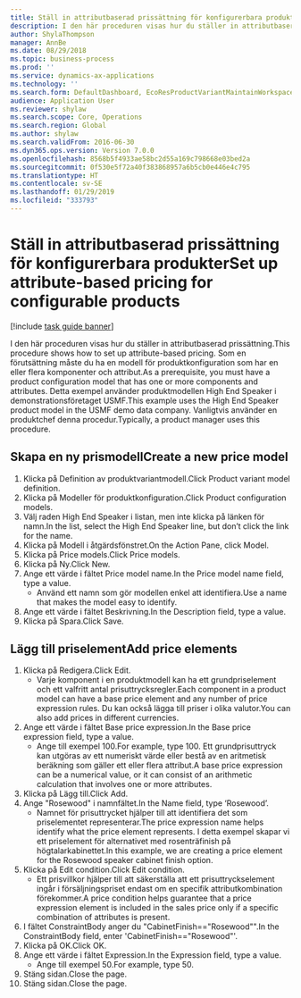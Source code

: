 ```yaml
---
title: Ställ in attributbaserad prissättning för konfigurerbara produkter
description: I den här proceduren visas hur du ställer in attributbaserad prissättning.
author: ShylaThompson
manager: AnnBe
ms.date: 08/29/2018
ms.topic: business-process
ms.prod: ''
ms.service: dynamics-ax-applications
ms.technology: ''
ms.search.form: DefaultDashboard, EcoResProductVariantMaintainWorkspace, PCProductConfigurationModelListPage, PCPriceModelList, PCPriceModel, PCConstraintEditor
audience: Application User
ms.reviewer: shylaw
ms.search.scope: Core, Operations
ms.search.region: Global
ms.author: shylaw
ms.search.validFrom: 2016-06-30
ms.dyn365.ops.version: Version 7.0.0
ms.openlocfilehash: 8568b5f4933ae58bc2d55a169c798668e03bed2a
ms.sourcegitcommit: 0f530e5f72a40f383868957a6b5cb0e446e4c795
ms.translationtype: HT
ms.contentlocale: sv-SE
ms.lasthandoff: 01/29/2019
ms.locfileid: "333793"
---
```

# <a name="set-up-attribute-based-pricing-for-configurable-products"></a><span data-ttu-id="bd86f-103">Ställ in attributbaserad prissättning för konfigurerbara produkter</span><span class="sxs-lookup"><span data-stu-id="bd86f-103">Set up attribute-based pricing for configurable products</span></span>

[!include [task guide banner](../../includes/task-guide-banner.md)]

<span data-ttu-id="bd86f-104">I den här proceduren visas hur du ställer in attributbaserad prissättning.</span><span class="sxs-lookup"><span data-stu-id="bd86f-104">This procedure shows how to set up attribute-based pricing.</span></span> <span data-ttu-id="bd86f-105">Som en förutsättning måste du ha en modell för produktkonfiguration som har en eller flera komponenter och attribut.</span><span class="sxs-lookup"><span data-stu-id="bd86f-105">As a prerequisite, you must have a product configuration model that has one or more components and attributes.</span></span> <span data-ttu-id="bd86f-106">Detta exempel använder produktmodellen High End Speaker i demonstrationsföretaget USMF.</span><span class="sxs-lookup"><span data-stu-id="bd86f-106">This example uses the High End Speaker product model in the USMF demo data company.</span></span> <span data-ttu-id="bd86f-107">Vanligtvis använder en produktchef denna procedur.</span><span class="sxs-lookup"><span data-stu-id="bd86f-107">Typically, a product manager uses this procedure.</span></span>


## <a name="create-a-new-price-model"></a><span data-ttu-id="bd86f-108">Skapa en ny prismodell</span><span class="sxs-lookup"><span data-stu-id="bd86f-108">Create a new price model</span></span>
1. <span data-ttu-id="bd86f-109">Klicka på Definition av produktvariantmodell.</span><span class="sxs-lookup"><span data-stu-id="bd86f-109">Click Product variant model definition.</span></span>
2. <span data-ttu-id="bd86f-110">Klicka på Modeller för produktkonfiguration.</span><span class="sxs-lookup"><span data-stu-id="bd86f-110">Click Product configuration models.</span></span>
3. <span data-ttu-id="bd86f-111">Välj raden High End Speaker i listan, men inte klicka på länken för namn.</span><span class="sxs-lookup"><span data-stu-id="bd86f-111">In the list, select the High End Speaker line, but don’t click the link for the name.</span></span>
4. <span data-ttu-id="bd86f-112">Klicka på Modell i åtgärdsfönstret.</span><span class="sxs-lookup"><span data-stu-id="bd86f-112">On the Action Pane, click Model.</span></span>
5. <span data-ttu-id="bd86f-113">Klicka på Price models.</span><span class="sxs-lookup"><span data-stu-id="bd86f-113">Click Price models.</span></span>
6. <span data-ttu-id="bd86f-114">Klicka på Ny.</span><span class="sxs-lookup"><span data-stu-id="bd86f-114">Click New.</span></span>
7. <span data-ttu-id="bd86f-115">Ange ett värde i fältet Price model name.</span><span class="sxs-lookup"><span data-stu-id="bd86f-115">In the Price model name field, type a value.</span></span>
    * <span data-ttu-id="bd86f-116">Använd ett namn som gör modellen enkel att identifiera.</span><span class="sxs-lookup"><span data-stu-id="bd86f-116">Use a name that makes the model easy to identify.</span></span>  
8. <span data-ttu-id="bd86f-117">Ange ett värde i fältet Beskrivning.</span><span class="sxs-lookup"><span data-stu-id="bd86f-117">In the Description field, type a value.</span></span>
9. <span data-ttu-id="bd86f-118">Klicka på Spara.</span><span class="sxs-lookup"><span data-stu-id="bd86f-118">Click Save.</span></span>

## <a name="add-price-elements"></a><span data-ttu-id="bd86f-119">Lägg till priselement</span><span class="sxs-lookup"><span data-stu-id="bd86f-119">Add price elements</span></span>
1. <span data-ttu-id="bd86f-120">Klicka på Redigera.</span><span class="sxs-lookup"><span data-stu-id="bd86f-120">Click Edit.</span></span>
    * <span data-ttu-id="bd86f-121">Varje komponent i en produktmodell kan ha ett grundpriselement och ett valfritt antal prisuttrycksregler.</span><span class="sxs-lookup"><span data-stu-id="bd86f-121">Each component in a product model can have a base price element and any number of price expression rules.</span></span> <span data-ttu-id="bd86f-122">Du kan också lägga till priser i olika valutor.</span><span class="sxs-lookup"><span data-stu-id="bd86f-122">You can also add prices in different currencies.</span></span>  
2. <span data-ttu-id="bd86f-123">Ange ett värde i fältet Base price expression.</span><span class="sxs-lookup"><span data-stu-id="bd86f-123">In the Base price expression field, type a value.</span></span>
    * <span data-ttu-id="bd86f-124">Ange till exempel 100.</span><span class="sxs-lookup"><span data-stu-id="bd86f-124">For example, type 100.</span></span>   <span data-ttu-id="bd86f-125">Ett grundprisuttryck kan utgöras av ett numeriskt värde eller bestå av en aritmetisk beräkning som gäller ett eller flera attribut.</span><span class="sxs-lookup"><span data-stu-id="bd86f-125">A base price expression can be a numerical value, or it can consist of an arithmetic calculation that involves one or more attributes.</span></span>  
3. <span data-ttu-id="bd86f-126">Klicka på Lägg till.</span><span class="sxs-lookup"><span data-stu-id="bd86f-126">Click Add.</span></span>
4. <span data-ttu-id="bd86f-127">Ange "Rosewood" i namnfältet.</span><span class="sxs-lookup"><span data-stu-id="bd86f-127">In the Name field, type ‘Rosewood’.</span></span>
    * <span data-ttu-id="bd86f-128">Namnet för prisuttrycket hjälper till att identifiera det som priselementet representerar.</span><span class="sxs-lookup"><span data-stu-id="bd86f-128">The price expression name helps identify what the price element represents.</span></span> <span data-ttu-id="bd86f-129">I detta exempel skapar vi ett priselement för alternativet med rosenträfinish på högtalarkabinettet.</span><span class="sxs-lookup"><span data-stu-id="bd86f-129">In this example, we are creating a price element for the Rosewood speaker cabinet finish option.</span></span>  
5. <span data-ttu-id="bd86f-130">Klicka på Edit condition.</span><span class="sxs-lookup"><span data-stu-id="bd86f-130">Click Edit condition.</span></span>
    * <span data-ttu-id="bd86f-131">Ett prisvillkor hjälper till att säkerställa att ett prisuttryckselement ingår i försäljningspriset endast om en specifik attributkombination förekommer.</span><span class="sxs-lookup"><span data-stu-id="bd86f-131">A price condition helps guarantee that a price expression element is included in the sales price only if a specific combination of attributes is present.</span></span>  
6. <span data-ttu-id="bd86f-132">I fältet ConstraintBody anger du "CabinetFinish=="Rosewood"".</span><span class="sxs-lookup"><span data-stu-id="bd86f-132">In the ConstraintBody field, enter 'CabinetFinish=="Rosewood"'.</span></span>
7. <span data-ttu-id="bd86f-133">Klicka på OK.</span><span class="sxs-lookup"><span data-stu-id="bd86f-133">Click OK.</span></span>
8. <span data-ttu-id="bd86f-134">Ange ett värde i fältet Expression.</span><span class="sxs-lookup"><span data-stu-id="bd86f-134">In the Expression field, type a value.</span></span>
    * <span data-ttu-id="bd86f-135">Ange till exempel 50.</span><span class="sxs-lookup"><span data-stu-id="bd86f-135">For example, type 50.</span></span>  
9. <span data-ttu-id="bd86f-136">Stäng sidan.</span><span class="sxs-lookup"><span data-stu-id="bd86f-136">Close the page.</span></span>
10. <span data-ttu-id="bd86f-137">Stäng sidan.</span><span class="sxs-lookup"><span data-stu-id="bd86f-137">Close the page.</span></span>

